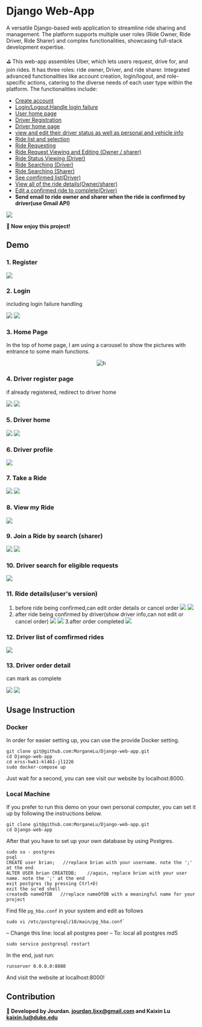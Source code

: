 # Django Web-App
A versatile Django-based web application to streamline ride sharing and management. The platform supports multiple user roles (Ride Owner, Ride Driver, Ride Sharer) and complex functionalities, showcasing full-stack development expertise.

⛳ This web-app assembles Uber, which lets users request, drive for, and join rides. It has three roles: ride owner, Driver, and ride sharer. Integrated advanced functionalities like account creation, login/logout, and role-specific actions, catering to the diverse needs of each user type within the platform. The functionalities include:

- [Create account](#1-register)
- [Login/Logout:Handle login failure](#2-login)
- [User home page](#3-home-page)
- [Driver Registration](#4-driver-register-page)
- [Driver home page](#5-driver-home)
- [view and edit their driver status as well as personal and vehicle info](#6-driver-profile)
- [Ride list and selection](#8-view-my-ride)
- [Ride Requesting](#7-take-a-ride)
- [Ride Request Viewing and Editing (Owner / sharer)](#11-ride-detailsusers-version)
- [Ride Status Viewing (Driver)](#12-driver-list-of-comfirmed-rides)
- [Ride Searching (Driver)](#10-driver-search-for-eligible-requests)
- [Ride Searching (Sharer)](#9-join-a-ride-by-search-sharer)
- [See comfirmed list(Driver)](#12-driver-list-of-comfirmed-rides)
- [View all of the ride details(Owner/sharer)](#11-ride-detailsusers-version)
- [Edit a confirmed ride to complete(Driver)](#13-driver-order-detail)
- **Send email to ride owner and sharer when the ride is confirmed by driver(use Gmail API)**


![](img/1.jpeg)

**💠 Now enjoy this project!**

## Demo
### 1. Register
![](img/3.jpeg)

### 2. Login
including login failure handling

![](img/2.jpeg)
![](img/4.jpeg)

### 3. Home Page
In the top of home page, I am using a carousel to show the pictures with entrance to some main functions.

<div align="center">
  <img src="img/gif.gif" alt="h">
</div>

### 4. Driver register page
if already registered, redirect to driver home

![](img/8.jpeg)
![](img/9.jpeg)

### 5. Driver home
![](img/10.jpeg)
![](img/11.jpeg)

### 6. Driver profile
![](img/12.jpeg)

### 7. Take a Ride
![](img/15.jpeg)
![](img/16.jpeg)

### 8. View my Ride
![](img/13.jpeg)


### 9. Join a Ride by search (sharer)
![](img/14.jpeg)
![](img/15.jpeg)

### 10. Driver search for eligible requests
![](img/17.jpeg)

### 11. Ride details(user's version)
1. before ride being confirmed,can edit order details or cancel order
![](img/20.jpeg)
![](img/21.jpeg)
2. after ride being confirmed by driver(show driver info,can not edit or cancel order)
![](img/18.jpeg)
![](img/19.jpeg)
3.after order completed
![](img/22.jpeg)


### 12. Driver list of comfirmed rides
![](img/23.jpeg)

### 13. Driver order detail
can mark as complete

![](img/24.jpeg)
![](img/25.jpeg)

## Usage Instruction

### Docker

In order for easier setting up, you can use the provide Docker setting.

```
git clone git@github.com:MorganeLu/Django-web-app.git
cd Django-web-app
cd erss-hwk1-kl461-jl1226
sudo docker-compose up
```

Just wait for a second, you can see visit our website by localhost:8000.

### Local Machine

If you prefer to run this demo on your own personal computer, you can set it up by following the instructions below.

```
git clone git@github.com:MorganeLu/Django-web-app.git
cd Django-web-app
```

After that you have to set up your own database by using Postgres.

```
sudo su - postgres
psql
CREATE user brian;   //replace brian with your username. note the ';' at the end
ALTER USER brian CREATEDB;    //again, replace brian with your user name. note the ';' at the end
exit postgres (by pressing Ctrl+D)
exit the su'ed shell
createdb nameOfDB   //replace nameOfDB with a meaningful name for your project
```

Find file `pg_hba.conf` in your system and edit as follows
```
sudo vi /etc/postgresql/10/main/pg_hba.conf`
```

– Change this line:
local all postgres peer
– To:
local all postgres md5

```
sudo service postgresql restart
```

In the end, just run:

```
runserver 0.0.0.0:8080
```

And visit the website at localhost:8000! 


## Contribution
**🔱 Developed by Jourdan. jourdan.ljxx@gmail.com and Kaixin Lu kaixin.lu@duke.edu**


